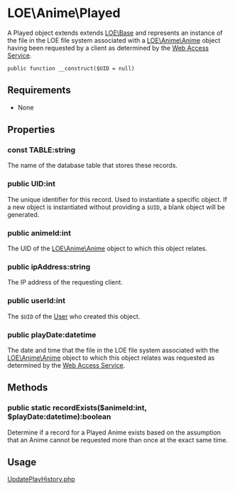 # LOE\Anime\Played

A Played object extends extends [LOE\Base](../../Base.md) and represents an instance of the file in the LOE file system associated with a [LOE\Anime\Anime](./Anime.md) object having been requested by a client as determined by the [Web Access Service](https://github.com/outlawdesigns-io/WebAccessService).

`public function __construct($UID = null)`

## Requirements

* None

## Properties


### const TABLE:string

The name of the database table that stores these records.

### public UID:int
The unique identifier for this record. Used to instantiate a specific object. If a new object is instantiated without providing a `$UID`, a blank object will be generated.

### public animeId:int

The UID of the [LOE\Anime\Anime](./Anime.md) object to which this object relates.

### public ipAddress:string

The IP address of the requesting client.

### public userId:int

The `$UID` of the [User]() who created this object.

### public playDate:datetime

The date and time that the file in the LOE file system associated with the [LOE\Anime\Anime](./Anime.md) object to which this object relates was requested as determined by the [Web Access Service](https://github.com/outlawdesigns-io/WebAccessService).

## Methods

### public static recordExists($animeId:int, $playDate:datetime):boolean

Determine if a record for a Played Anime exists based on the assumption that an Anime cannot be requested more than once at the exact same time.

## Usage
[UpdatePlayHistory.php](https://github.com/outlawdesigns-io/LOEServer/blob/master/Processes/Jobs/UpdatePlayHistory.php)
